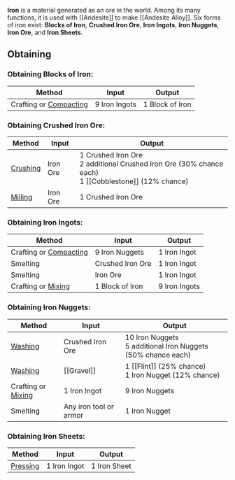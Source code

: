 **Iron** is a material generated as an ore in the world. Among its many functions, it is used with [[Andesite]] to make [[Andesite Alloy]]. Six forms of iron exist: **Blocks of Iron**, **Crushed Iron Ore**, **Iron Ingots**, **Iron Nuggets**, **Iron Ore**, and **Iron Sheets**.

## Obtaining
### Obtaining Blocks of Iron:
| Method | Input | Output |
| ------------- | ------------- | ------------- |
| Crafting or [Compacting](Mechanical-Press) | 9 Iron Ingots | 1 Block of Iron |

### Obtaining Crushed Iron Ore:
| Method | Input | Output |
| ------------- | ------------- | ------------- |
| [Crushing](Crushing-Wheels) | Iron Ore | 1 Crushed Iron Ore <br> 2 additional Crushed Iron Ore (30% chance each) <br> 1 [[Cobblestone]] (12% chance) |
| [Milling](Millstone) | Iron Ore | 1 Crushed Iron Ore |

### Obtaining Iron Ingots:
| Method | Input | Output |
| ------------- | ------------- | ------------- |
| Crafting or [Compacting](Mechanical-Press) | 9 Iron Nuggets | 1 Iron Ingot |
| Smelting | Crushed Iron Ore | 1 Iron Ingot |
| Smelting | Iron Ore | 1 Iron Ingot |
| Crafting or [Mixing](Mechanical-Mixer) | 1 Block of Iron | 9 Iron Ingots |

### Obtaining Iron Nuggets:
| Method | Input | Output |
| ------------- | ------------- | ------------- |
| [Washing](Encased-Fan) | Crushed Iron Ore | 10 Iron Nuggets <br> 5 additional Iron Nuggets (50% chance each) |
| [Washing](Encased-Fan) | [[Gravel]] | 1 [[Flint]] (25% chance) <br> 1 Iron Nugget (12% chance) |
| Crafting or [Mixing](Mechanical-Mixer) | 1 Iron Ingot | 9 Iron Nuggets |
| Smelting | Any iron tool or armor | 1 Iron Nugget

### Obtaining Iron Sheets:
| Method | Input | Output |
| ------------- | ------------- | ------------- |
| [Pressing](Mechanical-Press) | 1 Iron Ingot | 1 Iron Sheet |